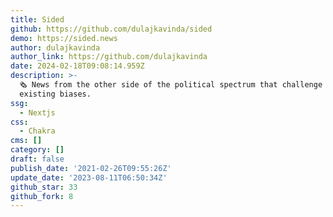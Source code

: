 ```yaml
---
title: Sided
github: https://github.com/dulajkavinda/sided
demo: https://sided.news
author: dulajkavinda
author_link: https://github.com/dulajkavinda
date: 2024-02-18T09:08:14.959Z
description: >-
  🗞 News from the other side of the political spectrum that challenge your
  existing biases.
ssg:
  - Nextjs
css:
  - Chakra
cms: []
category: []
draft: false
publish_date: '2021-02-26T09:55:26Z'
update_date: '2023-08-11T06:50:34Z'
github_star: 33
github_fork: 8
---
```

